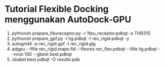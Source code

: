 # Tutorial Flexible Docking menggunakan AutoDock-GPU

1. pythonsh prepare_flexreceptor.py -r 1fpu_receptor.pdbqt -s THR315
2. pythonsh prepare_gpf.py -l lig.pdbqt -r rec_rigid.pdbqt -y
3. autogrid4 -p rec_rigid.gpf -l rec_rigid.glg
4. adgpu --ffile rec_rigid.maps.fld --flexres rec_flex.pdbqt --lfile lig.pdbqt --nrun 100 --gbest best.pdbqt
5. obabel best.pdbqt -O results.pdb
